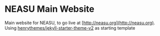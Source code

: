 # NEASU Main Website

Main website for NEASU, to go live at [http://neasu.org](http://neasu.org). Using [henrythemes/jekyll-starter-theme-v2](https://github.com/henrythemes/jekyll-starter-theme-v2) as starting template
